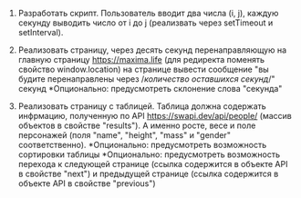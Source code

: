1. Разработать скрипт. Пользователь вводит два числа (i, j), каждую секунду выводить число от i до j (реализвать через setTimeout и setInterval).

2. Реализовать страницу, через десять секунд перенаправляющую на главную страницу https://maxima.life (для редиректа поменять свойство window.location) на странице вывести сообщение "вы будите перенаправлены через /*количество оставшихся секунд*/" секунд
   *Опционально: предусмотреть склонение слова "секунда"

3. Реализовать страницу с таблицей. Таблица должна содержать инфрмацию, полученную по API https://swapi.dev/api/people/ (массив объектов в свойстве "results"). А именно росте, весе и поле персонажей (поля "name", "height", "mass" и "gender" соответственно).
   *Опционально: предусмотреть возможность сортировки таблицы
   *Опционально: предусмотреть возможность перехода к следующей странице (ссылка содержится в объекте API в свойстве "next") и предыдущей странице (ссылка содержится в объекте API в свойстве "previous")